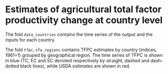 # Estimates of agricultural total factor productivity change at country level

The fold `data_countries` contains the time series of the output and the inputs for each country.

The fold `tfpc_sfa_regions` contains TFPC estimates by country (indices, 1961=1) grouped by geographical region.
The time series of TFPC is shown in blue (TC, EC and SC denoted respectively by straight, dashed and dash-dotted black lines), while USDA estimates are shown in red.
